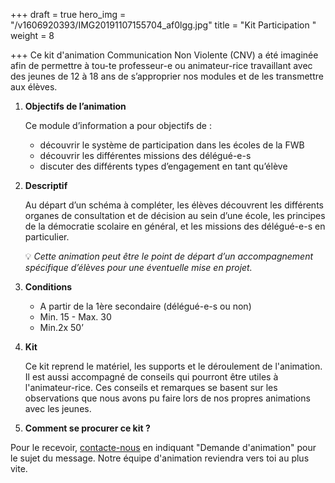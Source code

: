 +++
draft = true
hero_img = "/v1606920393/IMG20191107155704_af0lgg.jpg"
title = "Kit Participation "
weight = 8

+++
Ce kit d'animation Communication Non Violente (CNV) a été imaginée afin de permettre à tou-te professeur-e ou animateur-rice travaillant avec des jeunes de 12 à 18 ans de s’approprier nos modules et de les transmettre aux élèves.

1. **Objectifs de l’animation**

   Ce module d’information a pour objectifs de :
   * découvrir le système de participation dans les écoles de la FWB
   * découvrir les différentes missions des délégué-e-s
   * discuter des différents types d’engagement en tant qu’élève
2. **Descriptif**

   Au départ d’un schéma à compléter, les élèves découvrent les différents organes de consultation et de décision au sein d’une école, les principes de la démocratie scolaire en général, et les missions des délégué-e-s en particulier.

   💡 _Cette animation peut être le point de départ d’un accompagnement spécifique d’élèves pour une éventuelle mise en projet._
3. **Conditions**
   * A partir de la 1ère secondaire (délégué-e-s ou non)
   * Min. 15 - Max. 30
   * Min.2x 50’
4. **Kit**

   Ce kit reprend le matériel, les supports et le déroulement de l'animation. Il est aussi accompagné de conseils qui pourront être utiles à l'animateur-rice. Ces conseils et remarques se basent sur les observations que nous avons pu faire lors de nos propres animations avec les jeunes.
5. **Comment se procurer ce kit ?**

Pour le recevoir, [contacte-nous](/contact) en indiquant "Demande d'animation" pour le sujet du message. Notre équipe d'animation reviendra vers toi au plus vite.